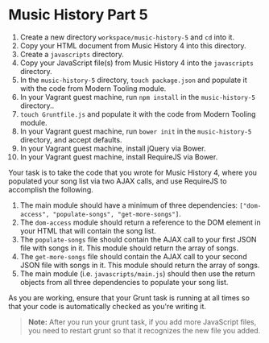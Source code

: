 # Music History Part 5

1. Create a new directory `workspace/music-history-5` and `cd` into it.
1. Copy your HTML document from Music History 4 into this directory.
1. Create a `javascripts` directory.
1. Copy your JavaScript file(s) from Music History 4 into the `javascripts` directory.
1. In the `music-history-5` directory, `touch package.json` and populate it with the code from Modern Tooling module.
1. In your Vagrant guest machine, run `npm install` in the `music-history-5` directory..
1. `touch Gruntfile.js` and populate it with the code from Modern Tooling module.
1. In your Vagrant guest machine, run `bower init` in the `music-history-5` directory, and accept defaults.
1. In your Vagrant guest machine, install jQuery via Bower.
1. In your Vagrant guest machine, install RequireJS via Bower.


Your task is to take the code that you wrote for Music History 4, where you populated your song list via two AJAX calls, and use RequireJS to accomplish the following.

1. The main module should have a minimum of three dependencies: `["dom-access", "populate-songs", "get-more-songs"]`.
1. The `dom-access` module should return a reference to the DOM element in your HTML that will contain the song list.
1. The `populate-songs` file should contain the AJAX call to your first JSON file with songs in it. This module should return the array of songs.
1. The `get-more-songs` file should contain the AJAX call to your second JSON file with songs in it. This module should return the array of songs.
1. The main module (i.e. `javascripts/main.js`) should then use the return objects from all three dependencies to populate your song list.

As you are working, ensure that your Grunt task is running at all times so that your code is automatically checked as you're writing it.

> **Note:** After you run your grunt task, if you add more JavaScript files, you need to restart grunt so that it recognizes the new file you added.